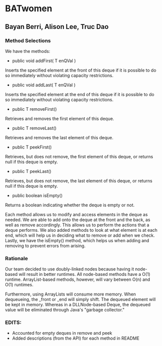 # BATwomen

## Bayan Berri, Alison Lee, Truc Dao

### Method Selections
We have the methods: 
- public void addFirst( T enQVal ) 

Inserts the specified element at the front of this deque if it is possible to do so immediately without violating capacity restrictions. 
- public void addLast( T enQVal ) 

Inserts the specified element at the end of this deque if it is possible to do so immediately without violating capacity restrictions.
- public T removeFirst()

Retrieves and removes the first element of this deque.
- public T removeLast()

Retrieves and removes the last element of this deque.
- public T peekFirst() 

Retrieves, but does not remove, the first element of this deque, or returns null if this deque is empty.
- public T peekLast() 

Retrieves, but does not remove, the last element of this deque, or returns null if this deque is empty.
- public boolean isEmpty()

Returns a boolean indicating whether the deque is empty or not.

Each method allows us to modify and access elements in the deque as needed. We are able to add onto the deque at the front and the back, as well as remove accordingly. This allows us to perform the actions that a deque performs. We also added methods to look at what element is at each end, which will help us in deciding what to remove or add when we check. Lastly, we have the isEmpty() method, which helps us when adding and removing to prevent errors from arising.
    

### Rationale 
Our team decided to use doubly-linked nodes because having it node-based will result in better runtimes. All node-based methods have a O(1) runtime. ArrayList-based methods, however, will vary between O(n) and O(1) runtimes.
 
Furthermore, using ArrayLists will consume more memory. When dequeueing, the _front or _end will simply shift. The dequeued element will be kept in memory. Whereas in a DLLNode-based Deque, the dequeued value will be eliminated through Java's "garbage collector."


### EDITS:
- Accounted for empty deques in remove and peek
- Added descriptions (from the API) for each method in README
